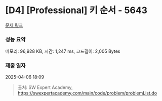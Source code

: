 # [D4] [Professional] 키 순서 - 5643 

[문제 링크](https://swexpertacademy.com/main/code/problem/problemDetail.do?contestProbId=AWXQsLWKd5cDFAUo) 

### 성능 요약

메모리: 96,928 KB, 시간: 1,247 ms, 코드길이: 2,005 Bytes

### 제출 일자

2025-04-06 18:09



> 출처: SW Expert Academy, https://swexpertacademy.com/main/code/problem/problemList.do